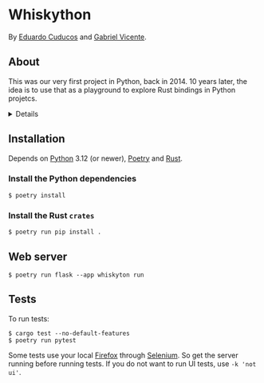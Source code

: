# Whiskython

By [Eduardo Cuducos](http://cuducos.me) and [Gabriel Vicente](https://g4brielvs.me).

## About

This was our very first project in Python, back in 2014. 10 years later, the idea is to use that as a playground to explore Rust bindings in Python projetcs.

<details>

This web based app uses [an open database about whisky](https://www.mathstat.strath.ac.uk/outreach/nessie/nessie_whisky.html) to help you find whiskys you'd probably like. It uses mathematics to run through the tastes classified in that database, and to find the best matches. We were inspired by [this data visualization shared on Reddit](http://www.reddit.com/r/dataisbeautiful/comments/1u747v/flavor_profiles_for_86_scotch_whiskies/).

### Thanks

We had a lot of Python teachers, we are so glad we could count on you, guys:

* Joe Warren, Scott Rixner, John Greiner and Stephen Wong, from the [An Introduction to Interactive Programming in Python](https://www.coursera.org/course/interactivepython) course at [Coursera](https://www.coursera.org/)
* Allen B. Downey and Jeff Elkner, authors of [Think Python: How to Think Like a Computer Scientist](http://www.greenteapress.com/thinkpython/thinkpython.html)
* Miguel Grinberg and his [The Flask Mega-Tutorial](http://blog.miguelgrinberg.com/post/the-flask-mega-tutorial-part-i-hello-world)
* Everyone who have ever contributed to [The Hitchhiker’s Guide to Python!](http://docs.python-guide.org/en/latest/)
* Everyone who helped at Reddit, mainly these guys [here](http://www.reddit.com/r/webdev/comments/1uec51/a_dinosaur_wants_to_code/) and [here](http://www.reddit.com/r/Python/comments/1rnfle/setting_up_a_web_development_environment/)

In sum, we had the best teachers of the world in Python. Any mistake here is completely our fault.

Also we are glad to have contributions from [Henrique Bastos](http://github.com/henriquebastos), [Lucretiel](http://github.com/Lucretiel), [Justin Velluppillai](http://github.com/justinvelluppillai) and [Chris Loverchio](http://github.com/cloverchio).

</details>

## Installation

Depends on [Python](https://python.org) 3.12 (or newer), [Poetry](https://python-poetry.org) and [Rust](https://www.rust-lang.org).

### Install the Python dependencies

```console
$ poetry install
```

### Install the Rust `crates`

```console
$ poetry run pip install .
```

## Web server

```console
$ poetry run flask --app whiskyton run
```

## Tests

To run tests:

```console
$ cargo test --no-default-features
$ poetry run pytest
```

Some tests use your local [Firefox](http://mozilla.org/firefox/) through [Selenium](http://www.seleniumhq.org/). So get the server running before running tests. If you do not want to run UI tests, use `-k 'not ui'`.
